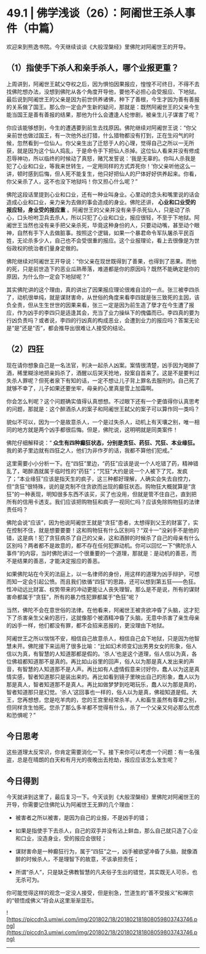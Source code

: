 # 49.1 | 佛学浅谈（26）：阿阇世王杀人事件（中篇）

欢迎来到熊逸书院。今天继续谈谈《大般涅槃经》里佛陀对阿阇世王的开导。

## （1）指使手下杀人和亲手杀人，哪个业报更重？

上周讲到，阿阇世王弑父夺权之后，因为惧怕因果报应，惶惶不可终日，不得不去找佛陀想办法，没想到佛陀从各个角度开导他，要他不必担心会受报应、下地狱。最后说到阿阇世王的父亲是因为前世供养诸佛，种下了善根，今生才因为善有善报的关系做了国王。那么你一定会产生新的疑问，那就是：既然阿阇世王的父亲今生能当国王是善有善报的结果，那他为什么会遭逢人伦惨剧，被亲生儿子谋害了呢？

你应该能够想到，今生的遭遇要到前生去找原因。佛陀继续对阿阇世王说：“你父亲前世也做过国王，有一次他外出打猎，什么猎物都没有打到，正在生闷气的时候，忽然看到一位仙人。你父亲生出了迁怒于人的心理，觉得自己之所以一无所获，就是因为这个仙人捣乱，于是命令手下把仙人杀掉。这位仙人看来并没有修成忍辱神功，所以临终的时候动了真怒，赌咒发誓说：‘我是无辜的。你叫人杀我是犯了心业和口业，等我来世转生，一定用同样的方式弄死你！’你父亲听他这么一讲，顿时感到后悔，但人死不能复生，他只好把仙人的尸体好好供养起来。你看，你父亲杀了人，这不也没下地狱吗！你又担心什么呢？”

佛陀这段话里提到心业和口业，还有一种业叫身业。心里动的念头和嘴里说的话会造成心业和口业，亲力亲为去做的事会造成的身业。佛陀还讲， **心业和口业受的报应轻，身业受的报应重** 。阿阇世王的父亲并没有亲手杀死仙人，只是动了杀心，口头吩咐卫兵去杀人，所以只犯了心业和口业，报应很轻，不至于下地狱。阿阇世王当然也没有亲手把父亲杀死，毕竟这种身份的人，只要动动嘴，甚至动个眼神，自然有手下人去做脏事。按照这个逻辑，如果一个暴君命令军队屠杀平民百姓，无论杀多少人，自己也不会受很重的报应。这个业报理论，看上去很像是为世俗政权的统治者们量身定做的。

佛陀继续对阿阇世王开导说：“你父亲在现世既得到了善果，也得到了恶果。而他的死，只是前世造下的恶业瓜熟蒂落，难道都是你的原因吗？既然不能确定是你的原因，为什么你一定会下地狱呢？”

其实佛陀讲的这个理由，真的讲出了因果报应理论很难自洽的一点。张三被李四杀了，动机很单纯，就是谋财害命，从世俗的角度来看李四就是张三致死的主因，该负全责，但从生生世世的因果来看，张三一定是因为前生造了孽才在今生遭了报应，作为凶手的李四只是适逢其会，充当了业力操纵下的傀儡而已。李四真的要为行凶负责吗？或者说，李四的行凶真的构成恶业，会遭到业力的报应吗？答案无论是“是”还是“否”，都会推导出很难让人接受的结论。

## （2）四狂

现在请你想象自己是一名法官，判决一起杀人凶案。案情很清楚，凶手因为喝醉了酒，稀里糊涂地把亲妈杀了，酒醒以后哭天抢地，投案自首来了。这是不是要判过失杀人罪呢？但死者泉下有知的话，一定不想让儿子背上罪名去服刑的。自己死了就够不幸了，儿子如果还要坐牢，母亲的心里真是雪上加霜啊。

你会怎么判呢？这个问题确实值得认真想想。不过眼下还有一个更值得你认真思考的问题，那就是：这个醉酒杀人的案子和阿阇世王弑父的案子可以算作同一类吗？

貌似不可以，因为一个是故意杀人，一个是过失杀人，动机上有天壤之别，唯一相同的地方就是两个凶手都很后悔。但是，佛陀说，这明明就是同类案件！

佛陀仔细解释说：“ **众生有四种癫狂状态，分别是贪狂、药狂、咒狂、本业缘狂。** 我的弟子里边就有四狂之人，他们为非作歹的话，我都不算他们犯戒。”

这里需要小小分析一下。在“四狂”里边，“药狂”应该是说一个人吃错了药，精神错乱了，喝醉酒就属于临时性的“药狂”；“咒狂”大约是说一个人被下了咒，发疯了；“本业缘狂”应该是指天生的疯子，这三种都好理解，人确实会失去自控力，但“贪狂”很特殊，说的是克制不住贪欲而出现的癫狂状态。购物狂大概就算是“贪狂”的一种表现，明知很多东西不该买，买了也没用，但就是管不住自己，直到把所有的信用卡透支。我们应该把购物狂和疯子一视同仁吗？应该免除购物狂的法律责任吗？

佛陀会说“应该”，因为他说阿阇世王就是“贪狂”患者，太想得到父王的财富了，实在控制不住，就是想要要要！这和购物狂有什么区别吗？“双十一”没剁手不是他的错，这是病！犯了贪狂病杀了自己的父亲，这和酒醉的时候杀了自己的母亲有什么区别吗？两者都不是故意的，都不存在任何犯罪动机。你可以回忆一下“佛陀杀人事件”的内容，当时佛陀讲过一个很重要的一个道理，那就是：是动机的善恶，而不是结果的善恶，才能决定报应的善恶。

如果佛陀站在今天的法庭上，以一名律师的身份，用这样的道理为凶手辩护，可想而知一定会引起公愤。而且我们依循“四狂”的思路，还可以想到第五狂——色狂。性冲动远比财富、权势带来的冲动更能让人丧失理智。那么是不是说，所有的谋财害命都属于“贪狂”，所有的暴力性犯罪都属于“色狂”呢？

当然，佛陀不会在意世俗的法律。在他看来，阿阇世王被贪欲冲昏了头脑，这才犯下了杀害亲生父亲的恶行，这就像那个被酒精冲昏了头脑，无意中杀害了亲生母亲的凶手一样，他们都没有罪，都不会招来恶报的，更没理由下地狱。

阿阇世王之所以惴惴不安，相信自己故意杀人，相信自己会下地狱，只是因为他智慧未开。佛陀接下来运用了很多比喻：“比如幻术师变幻出男男女女的形象，俗人信以为真，有智慧的人知道那都是假的。‘杀人’也是这个道理，俗人信以为真，各位佛祖都知道那不是真的。再比如山谷里的回声，俗人以为那是真人发出来的声音，有智慧的人知道那不是人声。再比如有人虚情假意来讨好你，蠢人以为这是真情实感，智者知道那只是装出来的。再比如看到镜子里映出自己的形象，蠢人以为那是真人，智者知道那不是真人。再比如做梦梦到吃喝玩乐，蠢人以为那是真的，智者知道那只是幻觉。‘杀人’这回事也一样的，俗人以为是真，佛祖知道是假。大王，您再想想，您是吃羊肉的，您的王宫里经常杀羊。人和畜生虽然有尊卑之别，但同样贪生怕死。您杀了那么多羊都不觉得有什么，杀了一个父亲又何必那么忧虑和恐惧呢？”

## 今日思考

这些道理太反常识，你肯定需要消化一下。接下来你可以考虑一个问题：有一名强盗，总是在晴朗的白天和有月光的夜晚出去抢劫，报应应该怎么发生呢？

## 今日得到

今天就讲到这里了，最后复习一下。今天谈到《大般涅槃经》里佛陀对阿阇世王的开导，你需要记住佛陀认为阿阇世王无罪的几个理由：

* 被害者之所以被害，是因为自己的业报，不是凶手的错；

* 如果是指使手下去杀人，自己的双手并没有沾上鲜血，那么自己就只造了心业和口业，没造身业，受的报应会很轻；

* 谋财害命是一种癫狂行为，属于“四狂”之一，凶手被欲望冲昏了头脑，就像酒醉的时候杀人，不是理智下的故意，不该承担责任；

* 所谓“杀人”，只是缺乏佛教智慧的凡夫俗子生出的错觉，其实既无人可杀，也无杀可为。

你可能觉得这样的观念一定没人接受，但是别急，竺道生的“善不受报义”和禅宗的“顿悟成佛义”将会从这里渐渐显形。

![https://piccdn3.umiwi.com/img/201802/18/201802181808059803743746.png](https://piccdn3.umiwi.com/img/201802/18/201802181808059803743746.png)

---
